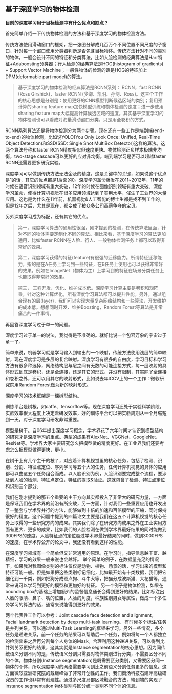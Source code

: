 ## 基于深度学习的物体检测



**目前的深度学习用于目标检测中有什么优点和缺点？**

首先简单介绍一下传统物体检测的方法和基于深度学习的物体检测方法。

传统方法使用滑动窗口的框架，把一张图分解成几百万个不同位置不同尺度的子窗口，针对每一个窗口使用分类器判断是否包含目标物体。传统方法针对不同的类别的物体，一般会设计不同的特征和分类算法，比如人脸检测的经典算法是Harr特征+Adaboosting分类器；行人检测的经典算法是HOG(histogram of gradients) + Support Vector Machine；一般性物体的检测的话是HOG的特征加上DPM(deformable part model)的算法。

> 基于深度学习的物体检测的经典算法是RCNN系列： RCNN，fast RCNN (Ross Girshick)，faster RCNN (少卿、凯明、孙剑、Ross)。这三个工作的核心思想是分别是：使用更好的CNN模型判断候选区域的类别；复用预计算的sharing feature map加快模型训练和物体检测的速度；进一步使用sharing feature map大幅提高计算候选区域的速度。其实基于深度学习的物体检测也可以看成对海量滑动窗口分类，只是用全卷积的方式。

RCNN系列算法还是将物体检测分为两个步骤。现在还有一些工作是端到端(end-to-end)的物体检测，比如说YOLO(You Only Look Once: Unified, Real-Time Object Detection)和SSD(SSD: Single Shot MultiBox Detector)这样的算法。这两个算法号称和faster RCNN精度相似但速度更快。物体检测正负样本极端非均衡，two-stage cascade可以更好的应对非均衡。端到端学习是否可以超越faster RCNN还需要更多研究实验。

深度学习可以做到传统方法无法企及的精度，这是关键中的关键，如果说这个优点是1的话，其它的优点都是1后面的0。深度学习革命爆发在2011~2012年，11年的时候在语音识别领域有重大突破，12年的时候在图像识别领域有重大突破。深度学习革命，使得计算机视觉在很多应用领域达到了实用水平，催生了工业界的大量应用。这也是为什么在11年前，机器视觉&人工智能的博士生都是找不到工作的，但是12年之后，尤其是现在，都变成了被众多公司高薪争夺的宝贝。

另外深度学习成为标配，还有其它的优点。

> 第一，深度学习算法的通用性很强，刚才提到的检测，在传统算法里面，针对不同的物体需要定制化不同的算法。相比来看，基于深度学习的算法更加通用，比如faster RCNN在人脸、行人、一般物体检测任务上都可以取得非常好的效果。
>
> 
>
> 第二，深度学习获得的特征(feature)有很强的迁移能力。所谓特征迁移能力，指的是在A任务上学习到一些特征，在B任务上使用也可以获得非常好的效果。例如在ImageNet（物体为主）上学习到的特征在场景分类任务上也能取得非常好的效果。
>
> 
>
> 第三， 工程开发、优化、维护成本低。深度学习计算主要是卷积和矩阵乘，针对这种计算优化，所有深度学习算法都可以提升性能。另外，通过组合现有的层(layer)，我们可以实现大量复杂网络结构和一些算法，开发维护的成本低。想想同时开发、维护Boosting，Random Forest等算法是非常痛苦的一件事情。

再回答深度学习过于单一的问题。

深度学习过于单一的说法，我觉得是不准确的。就好比说一个包容万象的宇宙过于单一了。

简单来说，机器学习就是学习输入到输出的一个映射，传统方法使用浅层的简单映射，现在深度学习是多层的复合映射。深度学习有很多的自由度，学习目标和学习方法有很多种选择，网络结构层与层之间有无数的可能连接方式，每一层映射的具体形式到底是卷积，还是全连接，还是其它的形式，并没有限制，其实除了全连接和卷积之外，还可以用其它的映射形式，比如说去年ICCV上的一个工作：微软研究院用Random Forest做为新的映射形式。

深度学习的技术框架是一棵树形结构。

训练平台是树根，如caffe、tensorflow等。现在深度学习还处于实验科学阶段，实验效率很大程度上决定着研发效率，好的训练平台可以把实验周期从一个月缩短到一天，对于深度学习研发非常重要。

模型是树干。自06年提出深度学习概念，学术界花了六年时间才认识到模型结构的研究才是深度学习的重点。典型的成果有AlexNet、VGGNet、GoogleNet、ResNet等。学术界大家主要研究怎么把模型做的精度更好。在工业界我们还要考虑怎么把模型做得更快，更小。

在树干上有几个主干的枝丫，对应着计算机视觉里的核心任务，包括了检测、识别、分割、特征点定位、序列学习等五个大的任务，任何计算机视觉的具体的应用都可以由这五个任务组合而成。以人脸识别为例，人脸识别要完成整个流程，要涉及到人脸的检测、特征点定位，特征的提取&验证。这就包含了检测、特征点定位和识别三个部分。

我们在刚才提到的那五个重要的主干方向其实都投入了非常大的研究力量，一方面是保证我们在学术界的前沿有所突破，另一方面，针对我们一些重要应用也开发出了一整套与学术界并行的方法，能够做到十倍的加速和百倍模型的压缩，同时保持很好的精度。这个问题中提到的四篇论文主要是我们在这五个计算机视觉的核心任务上取得的一些研究方向的成果。其实我们除了在研究方向成果之外在工业实用方面有更大、更多的成果，比如我们的人脸检测在做到学术界最好结果的同时能做到300FPS的速度。人脸特征点的定位超过学术界最好结果的同时，做到3000FPS的速度。在学术界公开的论文中，我还没有看到这样的性能。

在深度学习领域有一个简单但又非常通用的原理。在学习时，指导信息越丰富、越精细，学习的效果一般来说也会越好。
举个简单的例子，在数据量充足的情况下，如果我对我图像类别的标注仅仅是动物、植物、场景的话，学习出来的模型和特征可能一般。但是如果把这些类别标记细化，比如最开始有十类数据，我们把它细化到一千类，例如把狗分成斑点狗、斗牛犬等，把猫分成波斯猫、大花猫等，通常来说可以学习到更好的模型和更加好的特征。
另一个例子是物体检测，如果在bounding box的基础上增加额外的监督信息通长会得到更好的结果。比如标注出人脸的眼睛、鼻子、嘴的位置，人脸的角度，种族性别男女等属性，做成一个多任务学习的算法的话，通常来说能得到更好的效果。

两个代表性工作可以参考：Joint cascade face detection and alignment，Facial landmark detection by deep multi-task learning。
有时候多个标注/任务是并列关系，可以通过Multi-Task Learning的框架来学习。另外一些情况，多个任务是递进关系，前一个任务的结果可以帮助后一个任务，例如将每一个人都独立的检测出来之后再分割每个人身体的Mask。合理利用这种递进关系，可以得到比并列关系更好的结果，这其实就是Instance segmentation的核心思想。因为同传统语义分割不同的是，传统语义分割只需要对物体类别进行分类，不需要区分不同的个体。物体分割(Instance segmentation)是既需要区分类别，又需要区分同一物体的个体，所以深度学习的网络需要学习到比之前语义分割任务更多的信息。这方面微软亚洲研究院的戴继峰做了非常开创性的工作。我们商汤科技石建萍高级研究员的工作也非常有创建性。通过多尺度局部区域融合的方法，端到端的实现了instance segmentation 物体类别与区分统一类别不同个体的信息。